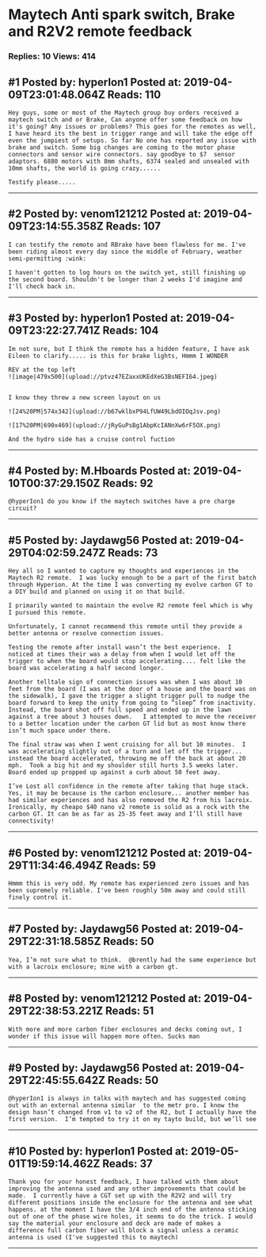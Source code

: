 # Maytech Anti spark switch, Brake and R2V2 remote feedback

### Replies: 10 Views: 414

## \#1 Posted by: hyperIon1 Posted at: 2019-04-09T23:01:48.064Z Reads: 110

```
Hey guys, some or most of the Maytech group buy orders received a maytech switch and or Brake, Can anyone offer some feedback on how it's going? Any issues or problems? This goes for the remotes as well, I have heard its the best in trigger range and will take the edge off even the jumpiest of setups. So far No one has reported any issue with brake and switch. Some big changes are coming to the motor phase connectors and sensor wire connectors. say goodbye to $7  sensor adaptors. 6880 motors with 8mm shafts, 6374 sealed and unsealed with 10mm shafts, the world is going crazy......

Testify please.....
```

---
## \#2 Posted by: venom121212 Posted at: 2019-04-09T23:14:55.358Z Reads: 107

```
I can testify the remote and RBrake have been flawless for me. I've been riding almost every day since the middle of February, weather semi-permitting :wink:

I haven't gotten to log hours on the switch yet, still finishing up the second board. Shouldn't be longer than 2 weeks I'd imagine and I'll check back in.
```

---
## \#3 Posted by: hyperIon1 Posted at: 2019-04-09T23:22:27.741Z Reads: 104

```
Im not sure, but I think the remote has a hidden feature, I have ask Eileen to clarify..... is this for brake lights, Hmmm I WONDER

REV at the top left
![image|479x500](upload://ptvz47EZaxxUKEdXeG3BsNEFI64.jpeg) 


I know they threw a new screen layout on us

![24%20PM|574x342](upload://b67wklbxP94LfUW49LbdOIOqJsv.png)   

![17%20PM|690x469](upload://jRyGuPsBg1AbpKcIANnXw6rF5OX.png)

And the hydro side has a cruise control fuction
```

---
## \#4 Posted by: M.Hboards Posted at: 2019-04-10T00:37:29.150Z Reads: 92

```
@hyperIon1 do you know if the maytech switches have a pre charge circuit?
```

---
## \#5 Posted by: Jaydawg56 Posted at: 2019-04-29T04:02:59.247Z Reads: 73

```
Hey all so I wanted to capture my thoughts and experiences in the Maytech R2 remote.  I was lucky enough to be a part of the first batch through Hyperion. At the time I was converting my evolve carbon GT to a DIY build and planned on using it on that build. 

I primarily wanted to maintain the evolve R2 remote feel which is why I pursued this remote.    

Unfortunately, I cannot recommend this remote until they provide a better antenna or resolve connection issues. 

Testing the remote after install wasn’t the best experience.  I noticed at times their was a delay from when I would let off the trigger to when the board would stop accelerating.... felt like the board was accelerating a half second longer.

Another telltale sign of connection issues was when I was about 10 feet from the board (I was at the door of a house and the board was on the sidewalk), I gave the trigger a slight trigger pull to nudge the board forward to keep the unity from going to “sleep” from inactivity.  Instead, the board shot off full speed and ended up in the lawn against a tree about 3 houses down.   I attempted to move the receiver to a better location under the carbon GT lid but as most know there isn’t much space under there. 

The final straw was when I went cruising for all but 10 minutes.  I was accelerating slightly out of a turn and let off the trigger... instead the board accelerated, throwing me off the back at about 20 mph.  Took a big hit and my shoulder still hurts 3.5 weeks later.  Board ended up propped up against a curb about 50 feet away.  

I’ve Lost all confidence in the remote after taking that huge stack.  Yes, it may be because is the carbon enclosure... another member has had similar experiences and has also removed the R2 from his lacroix.  Ironically, my cheapo $40 nano v2 remote is solid as a rock with the carbon GT. It can be as far as 25-35 feet away and I’ll still have connectivity!
```

---
## \#6 Posted by: venom121212 Posted at: 2019-04-29T11:34:46.494Z Reads: 59

```
Hmmm this is very odd. My remote has experienced zero issues and has been supremely reliable. I've been roughly 50m away and could still finely control it.
```

---
## \#7 Posted by: Jaydawg56 Posted at: 2019-04-29T22:31:18.585Z Reads: 50

```
Yea, I’m not sure what to think.  @brently had the same experience but with a lacroix enclosure; mine with a carbon gt.
```

---
## \#8 Posted by: venom121212 Posted at: 2019-04-29T22:38:53.221Z Reads: 51

```
With more and more carbon fiber enclosures and decks coming out, I wonder if this issue will happen more often. Sucks man
```

---
## \#9 Posted by: Jaydawg56 Posted at: 2019-04-29T22:45:55.642Z Reads: 50

```
@hyperIon1 is always in talks with maytech and has suggested coming out with an external antenna similar  to the metr pro. I know the design hasn’t changed from v1 to v2 of the R2, but I actually have the first version.  I’m tempted to try it on my tayto build, but we’ll see
```

---
## \#10 Posted by: hyperIon1 Posted at: 2019-05-01T19:59:14.462Z Reads: 37

```
Thank you for your honest feedback, I have talked with them about improving the antenna used and any other improvements that could be made.  I currently have a CGT set up with the R2V2 and will try different positions inside the enclosure for the antenna and see what happens. at the moment I have the 3/4 inch end of the antenna sticking out of one of the phase wire holes, it seems to do the trick. I would say the material your enclosure and deck are made of makes a difference full carbon fiber will block a signal unless a ceramic antenna is used (I've suggested this to maytech)
```

---
